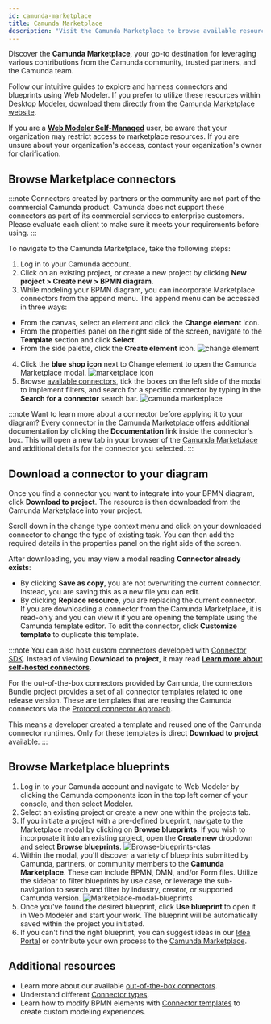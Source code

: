 ```yaml
---
id: camunda-marketplace
title: Camunda Marketplace
description: "Visit the Camunda Marketplace to browse available resources, and incorporate them into your project."
---
```


Discover the **Camunda Marketplace**, your go-to destination for leveraging various contributions from the Camunda community, trusted partners, and the Camunda team.

Follow our intuitive guides to explore and harness connectors and blueprints using Web Modeler. If you prefer to utilize these resources within Desktop Modeler, download them directly from the [Camunda Marketplace website](https://marketplace.camunda.com).

If you are a **[Web Modeler Self-Managed](/self-managed/components/modeler/web-modeler/overview.md)** user, be aware that your organization may restrict access to marketplace resources. If you are unsure about your organization's access, contact your organization's owner for clarification.

## Browse Marketplace connectors

:::note
Connectors created by partners or the community are not part of the commercial Camunda product. Camunda does not support these connectors as part of its commercial services to enterprise customers. Please evaluate each client to make sure it meets your requirements before using.
:::

To navigate to the Camunda Marketplace, take the following steps:

1. Log in to your Camunda account.
2. Click on an existing project, or create a new project by clicking **New project > Create new > BPMN diagram**.
3. While modeling your BPMN diagram, you can incorporate Marketplace connectors from the append menu. The append menu can be accessed in three ways:

- From the canvas, select an element and click the **Change element** icon.
- From the properties panel on the right side of the screen, navigate to the **Template** section and click **Select**.
- From the side palette, click the **Create element** icon.
  ![change element](./img/change-element.png)

4. Click the **blue shop icon** next to Change element to open the Camunda Marketplace modal.
   ![marketplace icon](./img/marketplace-icon.png)
5. Browse [available connectors](/components/connectors/out-of-the-box-connectors/available-connectors-overview.md), tick the boxes on the left side of the modal to implement filters, and search for a specific connector by typing in the **Search for a connector** search bar.
   ![camunda marketplace](./img/connector-marketplace.png)

:::note
Want to learn more about a connector before applying it to your diagram? Every connector in the Camunda Marketplace offers additional documentation by clicking the **Documentation** link inside the connector's box. This will open a new tab in your browser of the [Camunda Marketplace](https://marketplace.camunda.com/) and additional details for the connector you selected.
:::

## Download a connector to your diagram

Once you find a connector you want to integrate into your BPMN diagram, click **Download to project**. The resource is then downloaded from the Camunda Marketplace into your project.

Scroll down in the change type context menu and click on your downloaded connector to change the type of existing task. You can then add the required details in the properties panel on the right side of the screen.

After downloading, you may view a modal reading **Connector already exists**:

- By clicking **Save as copy**, you are not overwriting the current connector. Instead, you are saving this as a new file you can edit.
- By clicking **Replace resource**, you are replacing the current connector. If you are downloading a connector from the Camunda Marketplace, it is read-only and you can view it if you are opening the template using the Camunda template editor. To edit the connector, click **Customize template** to duplicate this template.

:::note
You can also host custom connectors developed with [Connector SDK](/components/connectors/custom-built-connectors/connector-sdk.md). Instead of viewing **Download to project**, it may read [**Learn more about self-hosted connectors**](/guides/host-custom-connector.md).

For the out-of-the-box connectors provided by Camunda, the connectors Bundle project provides a set of all connector templates related to one release version. These are templates that are reusing the Camunda connectors via the [Protocol connector Approach](/components/connectors/protocol/rest.md).

This means a developer created a template and reused one of the Camunda connector runtimes. Only for these templates is direct **Download to project** available.
:::

## Browse Marketplace blueprints

1. Log in to your Camunda account and navigate to Web Modeler by clicking the Camunda components icon in the top left corner of your console, and then select Modeler.
2. Select an existing project or create a new one within the projects tab.
3. If you initiate a project with a pre-defined blueprint, navigate to the Marketplace modal by clicking on **Browse blueprints**. If you wish to incorporate it into an existing project, open the **Create new** dropdown and select **Browse blueprints**.
   ![Browse-blueprints-ctas](./img/browse-blueprints-ctas.png)
4. Within the modal, you'll discover a variety of blueprints submitted by Camunda, partners, or community members to the **Camunda Marketplace**. These can include BPMN, DMN, and/or Form files. Utilize the sidebar to filter blueprints by use case, or leverage the sub-navigation to search and filter by industry, creator, or supported Camunda version.
   ![Marketplace-modal-blueprints](./img/marketplace-modal-blueprints.png)
5. Once you've found the desired blueprint, click **Use blueprint** to open it in Web Modeler and start your work. The blueprint will be automatically saved within the project you initiated.
6. If you can't find the right blueprint, you can suggest ideas in our [Idea Portal](https://marketplace.camunda.com/en-US/pages/connectorsIdeaPortal) or contribute your own process to the [Camunda Marketplace](https://marketplace.camunda.com/en-US/pages/submissionMenu).

## Additional resources

- Learn more about our available [out-of-the-box connectors](/components/connectors/out-of-the-box-connectors/available-connectors-overview.md).
- Understand different [Connector types](/components/connectors/connector-types.md).
- Learn how to modify BPMN elements with [Connector templates](/components/connectors/custom-built-connectors/connector-templates.md) to create custom modeling experiences.
